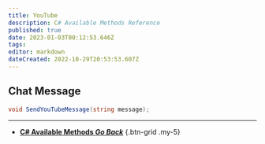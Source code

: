 ```yaml
---
title: YouTube
description: C# Available Methods Reference
published: true
date: 2023-01-03T00:12:53.646Z
tags: 
editor: markdown
dateCreated: 2022-10-29T20:53:53.607Z
---
```


## Chat Message
```csharp
void SendYouTubeMessage(string message);
```

---

- [<i class="mdi mdi-chevron-left"></i> **C# Available Methods *Go Back***](/Sub-Actions/Code/CSharp/Available-Methods)
{.btn-grid .my-5}